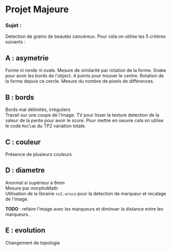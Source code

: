 # **Projet Majeure**

### Sujet : 
Detection de grains de beautés cancéreux.
Pour cela on utilise les 5 critères suivants :


## A : asymetrie
Forme ni ronde ni ovale.
Mesure de similarité par rotation de la forme.
Snake pour avoir les bords de l'object.
4 points pour trouver le centre.
Rotation de la forme depuis ce cercle.
Mesure du nombre de pixels de différences.

## B : bords
Bords mal délimités, irréguliers \
Travail sur une coupe de l'image. 
TV pour lisser la texture 
detection de la valeur de la pente pour avoir le score. Pour mettre en oeuvre cela on utilise le code `Matlab` du TP2 variation totale.


## C : couleur
Présence de plusieurs couleurs 

## D : diametre
Anormal si supérieur à 6mm \
Mesure par morphoMath \
Utilisation de la librairie `cv2.aruco` pour la detection de marqueur et recalage de l'image. 

**TODO** : refaire l'image avec les marqueurs et diminuer la distance entre les marqueurs. 

## E : evolution
Changement de topologie 
